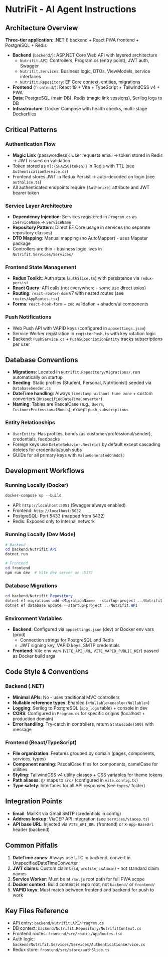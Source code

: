 # NutriFit - AI Agent Instructions

## Architecture Overview

**Three-tier application**: .NET 8 backend + React PWA frontend + PostgreSQL + Redis

- **Backend** (`backend/`): ASP.NET Core Web API with layered architecture
  - `Nutrifit.API`: Controllers, Program.cs (entry point), JWT auth, Swagger
  - `Nutrifit.Services`: Business logic, DTOs, ViewModels, service interfaces
  - `Nutrifit.Repository`: EF Core context, entities, migrations
- **Frontend** (`frontend/`): React 19 + Vite + TypeScript + TailwindCSS v4 + PWA
- **Data**: PostgreSQL (main DB), Redis (magic link sessions), Serilog logs to DB
- **Infrastructure**: Docker Compose with health checks, multi-stage Dockerfiles

## Critical Patterns

### Authentication Flow

- **Magic Link** (passwordless): User requests email → token stored in Redis → JWT issued on validation
- Token stored as `ml:{SHA256(token)}` in Redis with TTL (see `AuthenticationService.cs`)
- Frontend stores JWT in Redux Persist → auto-decoded on login (see `authSlice.ts`)
- All authenticated endpoints require `[Authorize]` attribute and JWT bearer token

### Service Layer Architecture

- **Dependency Injection**: Services registered in `Program.cs` as `IServiceName` → `ServiceName`
- **Repository Pattern**: Direct EF Core usage in services (no separate repository classes)
- **DTO Mapping**: Manual mapping (no AutoMapper) - uses Mapster package
- Controllers are thin - business logic lives in `Nutrifit.Services/Services/`

### Frontend State Management

- **Redux Toolkit**: Auth state (`authSlice.ts`) with persistence via `redux-persist`
- **React Query**: API calls (not everywhere - some use direct axios)
- **Routing**: `react-router-dom` v7 with nested routes (see `routes/AppRoutes.tsx`)
- **Forms**: `react-hook-form` + `zod` validation + shadcn/ui components

### Push Notifications

- Web Push API with VAPID keys (configured in `appsettings.json`)
- Service Worker registration in `registerPush.ts` with key rotation logic
- Backend: `PushService.cs` + `PushSubscriptionEntity` tracks subscriptions per user

## Database Conventions

- **Migrations**: Located in `Nutrifit.Repository/Migrations/`, run automatically on startup
- **Seeding**: Static profiles (Student, Personal, Nutritionist) seeded via `DatabaseSeeder.cs`
- **DateTime handling**: Always `timestamp without time zone` + custom converters (`UnspecifiedDateTimeConverter`)
- **Naming**: Tables are PascalCase (e.g., `Users`, `CustomerProfessionalBonds`), except `push_subscriptions`

### Entity Relationships

- `UserEntity`: Has profiles, bonds (as customer/professional/sender), credentials, feedbacks
- Foreign keys use `DeleteBehavior.Restrict` by default except cascading deletes for credentials/push subs
- GUIDs for all primary keys with `ValueGeneratedOnAdd()`

## Development Workflows

### Running Locally (Docker)

```powershell
docker-compose up --build
```

- API: `http://localhost:5051` (Swagger always enabled)
- Frontend: `http://localhost:5052`
- PostgreSQL: Port 5433 (mapped from 5432)
- Redis: Exposed only to internal network

### Running Locally (Dev Mode)

```powershell
# Backend
cd backend/Nutrifit.API
dotnet run

# Frontend
cd frontend
npm run dev  # Vite dev server on :5173
```

### Database Migrations

```powershell
cd backend/Nutrifit.Repository
dotnet ef migrations add <MigrationName> --startup-project ../Nutrifit.API
dotnet ef database update --startup-project ../Nutrifit.API
```

### Environment Variables

- **Backend**: Configured via `appsettings.json` (dev) or Docker env vars (prod)
  - Connection strings for PostgreSQL and Redis
  - JWT signing key, VAPID keys, SMTP credentials
- **Frontend**: Vite env vars (`VITE_API_URL`, `VITE_VAPID_PUBLIC_KEY`) passed as Docker build args

## Code Style & Conventions

### Backend (.NET)

- **Minimal APIs**: No - uses traditional MVC controllers
- **Nullable reference types**: Enabled (`<Nullable>enable</Nullable>`)
- **Logging**: Serilog to PostgreSQL (`app_logs` table) + console in dev
- **CORS**: Configured in `Program.cs` for specific origins (localhost + production domain)
- **Error handling**: Try-catch in controllers, return `StatusCode(500)` with message

### Frontend (React/TypeScript)

- **File organization**: Features grouped by domain (pages, components, services, types)
- **Component naming**: PascalCase files for components, camelCase for utilities
- **Styling**: TailwindCSS v4 utility classes + CSS variables for theme tokens
- **Path aliases**: `@/` maps to `src/` (configured in `vite.config.ts`)
- **Type safety**: Interfaces for all API responses (see `types/` folder)

## Integration Points

- **Email**: MailKit via Gmail SMTP (credentials in config)
- **Address lookup**: ViaCEP API integration (see `services/viacep.ts`)
- **API base URL**: Injected via `VITE_API_URL` (frontend) or `X-App-BaseUrl` header (backend)

## Common Pitfalls

1. **DateTime zones**: Always use UTC in backend, convert in UnspecifiedDateTimeConverter
2. **JWT claims**: Custom claims (`id`, `profile`, `isAdmin`) - not standard claim names
3. **Service Worker**: Must be at `/sw.js` root path for full PWA scope
4. **Docker context**: Build context is repo root, not `backend/` or `frontend/`
5. **VAPID keys**: Must match between frontend and backend for push to work

## Key Files Reference

- API entry: `backend/Nutrifit.API/Program.cs`
- DB context: `backend/Nutrifit.Repository/NutrifitContext.cs`
- Frontend routes: `frontend/src/routes/AppRoutes.tsx`
- Auth logic: `backend/Nutrifit.Services/Services/AuthenticationService.cs`
- Redux store: `frontend/src/store/authSlice.ts`

